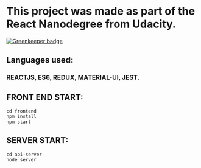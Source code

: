 # This project was made as part of the React Nanodegree from Udacity.

[![Greenkeeper badge](https://badges.greenkeeper.io/julianaferry/Blog-Comments.svg)](https://greenkeeper.io/)

## Languages used:
### REACTJS, ES6, REDUX, MATERIAL-UI, JEST.

## FRONT END START:
```
cd frontend
npm install
npm start
```
## SERVER START:
```
cd api-server
node server
```
